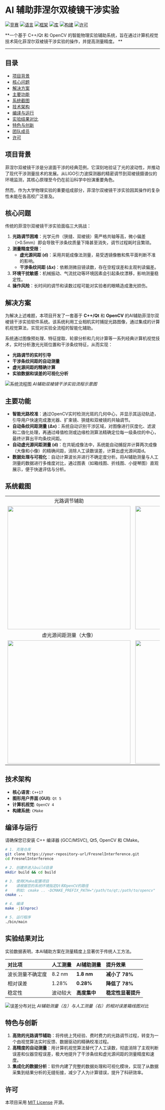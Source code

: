 # AI 辅助菲涅尔双棱镜干涉实验

[![竞赛](https://img.shields.io/badge/竞赛-2025第十一届湖北省大学生物理实验竞赛-blue.svg)](https://shields.io/)
[![语言](https://img.shields.io/badge/语言-C%2B%2B-green.svg)](https://shields.io/)
[![框架](https://img.shields.io/badge/框架-Qt-orange.svg)](https://shields.io/)
[![库](https://img.shields.io/badge/库-OpenCV-blueviolet.svg)](https://shields.io/)
[![构建](https://img.shields.io/badge/构建-CMake-red.svg)](https://shields.io/)
[![许可](https://img.shields.io/badge/许可-MIT-brightgreen.svg)](LICENSE)

**一个基于 C++/Qt 和 OpenCV 的智能物理实验辅助系统，旨在通过计算机视觉技术简化菲涅尔双棱镜干涉实验的操作，并提高测量精度。
**

---

## 目录

- [项目背景](#项目背景)
- [核心问题](#核心问题)
- [解决方案](#解决方案)
- [主要功能](#主要功能)
- [系统截图](#系统截图)
- [技术架构](#技术架构)
- [编译与运行](#编译与运行)
- [实验结果对比](#实验结果对比)
- [特色与创新](#特色与创新)
- [团队成员](#团队成员)
- [许可](#许可)

## 项目背景

菲涅尔双棱镜干涉是分波面干涉的经典范例，它深刻地验证了光的波动性，并推动了现代干涉测量技术的发展。从LIGO引力波探测器的精密调节到双棱镜摄谱仪的环境监测，其核心原理至今仍在前沿科学中扮演重要角色。

然而，作为大学物理实验的重要组成部分，菲涅尔双棱镜干涉实验因其操作的复杂性未能在各高校广泛普及。

## 核心问题

传统的菲涅尔双棱镜干涉实验面临三大挑战：

1. **光路调节困难**：光学元件（狭缝、双棱镜）需严格共轴等高，微小偏差（>0.5mm）即会导致干涉条纹质量下降甚至消失，调节过程耗时且繁琐。
2. **测量精度受限**：
    * **虚光源间距 (d)**：采用共轭成像法测量，易受透镜像散和焦平面判断不准的影响。
    * **干涉条纹间距 (Δx)**：依赖测微目镜读数，存在空程误差和主观判读偏差。
3. **环境干扰敏感**：机械振动、气流扰动等环境因素会引起条纹漂移，影响测量稳定性。
4. **操作风险**：长时间的调节和读数过程可能对实验者的眼睛造成激光损伤。

## 解决方案

为解决上述难题，本项目开发了一套基于 **C++/Qt** 和 **OpenCV**
的AI辅助菲涅尔双棱镜干涉实验软件系统。该系统利用工业相机实时捕捉光路图像，通过集成的计算机视觉算法，实现对实验全流程的智能化辅助。

系统通过图像预处理、特征提取、轮廓分析和几何计算等一系列经典计算机视觉技术，实时分析激光光斑位置和干涉条纹特征，从而实现：

* **光路调节的实时引导**
* **干涉条纹间距的自动测量**
* **虚光源间距的精确计算**
* **实验数据和误差的可视化分析**

![系统流程图](tests/干涉条纹.png)
*AI辅助双棱镜干涉实验流程示意图*

## 主要功能

- **智能光路校准**：通过OpenCV实时检测光斑的几何中心，并显示其运动轨迹，引导用户快速完成激光器、扩束镜、狭缝和双棱镜的共轴调节。
- **自动条纹间距测量 (Δx)**：系统自动识别干涉区域，对图像进行灰度化、滤波和二值化处理，再通过峰值检测或边缘检测算法精确定位每一级条纹的中心，最终计算出平均条纹间距。
- **自动虚光源间距测量 (d)**：在共轭成像法中，系统能自动捕捉并计算两次成像（大像和小像）的精确间距，消除人工读数误差，计算出虚光源间距d。
- **数据处理与可视化**：自动计算波长并进行不确定度分析。将AI辅助测量与人工测量的数据进行多维度对比，通过图表（如箱线图、折线图、小提琴图）直观展示，便于快速评估与分析。

## 系统截图

<table>
  <tr>
    <td align="center">光路调节辅助</td>
    <td align="center">条纹间距自动分析</td>
  </tr>
  <tr>
    <td><img src="tests/光斑_远.png" width="400"/></td>
    <td><img src="tests/干涉条纹.png" width="400"/></td>
  </tr>
  <tr>
    <td align="center">虚光源间距测量（大像）</td>
    <td align="center">虚光源间距测量（小像）</td>
  </tr>
  <tr>
    <td><img src="tests/大像.png" width="400"/></td>
    <td><img src="tests/小像.png" width="400"/></td>
  </tr>
</table>

## 技术架构

- **核心语言**: `C++17`
- **图形用户界面 (GUI)**: `Qt 5`
- **计算机视觉**: `OpenCV 4`
- **构建系统**: `CMake`

## 编译与运行

请确保您已安装 C++ 编译器 (GCC/MSVC), Qt5, OpenCV 和 CMake。

```sh
# 1. 克隆仓库
git clone https://your-repository-url/FresnelInterference.git
cd FresnelInterference

# 2. 创建并进入build目录
mkdir build && cd build

# 3. 使用CMake配置项目
#    请根据您的系统环境指定Qt和OpenCV的路径
#    例如: cmake .. -DCMAKE_PREFIX_PATH="/path/to/qt;/path/to/opencv"
cmake ..

# 4. 编译
make -j$(nproc)

# 5. 运行程序
./bin/main
```

## 实验结果对比

实验数据表明，本AI辅助方案在测量精度上显著优于传统人工方法。

| 对比项      | 人工测量   | **AI辅助测量** | 提升效果        |
|:---------|:-------|:-----------|:------------|
| 波长测量不确定度 | 8.2 nm | **1.8 nm** | **减小了 78%** |
| 相对误差     | 1.28%  | **0.28%**  | **降低了 78%** |
| 稳定性      | 波动较大   | **高度集中**   | **稳定性显著提升** |

![误差分布对比](tests/大像.png)
*AI辅助测量（左）与人工测量（右）的相对误差箱线图对比*

## 特色与创新

1. **高效的光路调节辅助**：将传统上凭经验、费时费力的光路调节过程，转变为一个由视觉算法实时反馈、数据驱动的精确校准过程。
2. **高精度的自动测量**：用计算机视觉算法替代了人工读数，彻底消除了主观判断误差和仪器空程误差，极大地提升了干涉条纹和虚光源间距的测量精度和速度。
3. **集成化的数据分析**：软件内建了完整的数据处理和可视化模块，实现了从数据采集到结果分析的无缝衔接，减少了人为计算错误，提升了科研效率。

## 许可

本项目采用 [MIT License](LICENSE) 开源。

